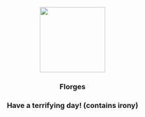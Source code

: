 <p align="center">
    <img src="https://raw.githubusercontent.com/PokeAPI/sprites/master/sprites/pokemon/671.png" width="150" height="150">
</p>
<h3 align="center"> <b>Florges</b></h3>
<h3 align="center">Have a terrifying day! (contains irony)</h3>
